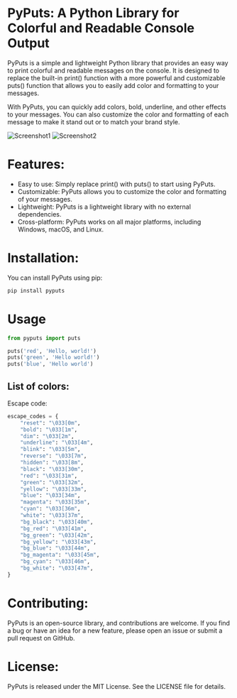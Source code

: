 

# PyPuts: A Python Library for Colorful and Readable Console Output

PyPuts is a simple and lightweight Python library that provides an easy way to print colorful and readable messages on the console.
It is designed to replace the built-in print() function with a more powerful and customizable puts() function that allows you to easily add color and formatting to your messages.

With PyPuts, you can quickly add colors, bold, underline, and other effects to your messages. You can also customize the color and formatting of each message to make it stand out or to match your brand style.

![Screenshot1](https://i.ibb.co/9GjN834/Screenshot-from-2023-04-01-09-01-27.png)   ![Screenshot2](https://i.ibb.co/VJQTNWk/Screenshot-from-2023-04-01-09-07-14.png)
# Features:

- Easy to use: Simply replace print() with puts() to start using PyPuts.
- Customizable: PyPuts allows you to customize the color and formatting of your messages.
- Lightweight: PyPuts is a lightweight library with no external dependencies.
- Cross-platform: PyPuts works on all major platforms, including Windows, macOS, and Linux.

# Installation:

You can install PyPuts using pip:
```bash
pip install pyputs
```

# Usage
```python
from pyputs import puts

puts('red', 'Hello, world!')
puts('green', 'Hello world!')
puts('blue', 'Hello world')
```

## List of colors:

Escape code:
```python
escape_codes = {
    "reset": "\033[0m",
    "bold": "\033[1m",
    "dim": "\033[2m",
    "underline": "\033[4m",
    "blink": "\033[5m",
    "reverse": "\033[7m",
    "hidden": "\033[8m",
    "black": "\033[30m",
    "red": "\033[31m",
    "green": "\033[32m",
    "yellow": "\033[33m",
    "blue": "\033[34m",
    "magenta": "\033[35m",
    "cyan": "\033[36m",
    "white": "\033[37m",
    "bg_black": "\033[40m",
    "bg_red": "\033[41m",
    "bg_green": "\033[42m",
    "bg_yellow": "\033[43m",
    "bg_blue": "\033[44m",
    "bg_magenta": "\033[45m",
    "bg_cyan": "\033[46m",
    "bg_white": "\033[47m",
}
```

# Contributing:

PyPuts is an open-source library, and contributions are welcome. If you find a bug or have an idea for a new feature, please open an issue or submit a pull request on GitHub.

# License:

PyPuts is released under the MIT License. See the LICENSE file for details.
